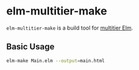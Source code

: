 # elm-multitier-make

`elm-multitier-make` is a build tool for [multitier Elm](https://github.com/JeffHoremans/elm-multitier).

## Basic Usage

```bash
elm-make Main.elm --output=main.html
```
